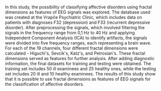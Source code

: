 In this study, the possibility of classifying affective disorders using fractal dimensions as features of EEG signals was explored. The database used was created at the Vrapče Psychiatric Clinic, which includes data on patients with diagnoses F32 (depression) and F33 (recurrent depressive disorder). After preprocessing the signals, which involved filtering the signals in the frequency range from 0,1 Hz to 40 Hz and applying Independent Component Analysis (ICA) to identify artifacts, the signals were divided into five frequency ranges, each representing a brain wave. For each of the 19 channels, four different fractal dimensions were calculated - Higuchi's, Sevcik's, Katz's, and Petrosian's. These fractal dimensions served as features for further analysis. After adding diagnostic information, the final datasets for training and testing were obtained. The training set includes 50 ill examinees and 25 healthy ones, while the testing set includes 20 ill and 10 healthy examinees. The results of this study show that it is possible to use fractal dimensions as features of EEG signals for the classification of affective disorders.
